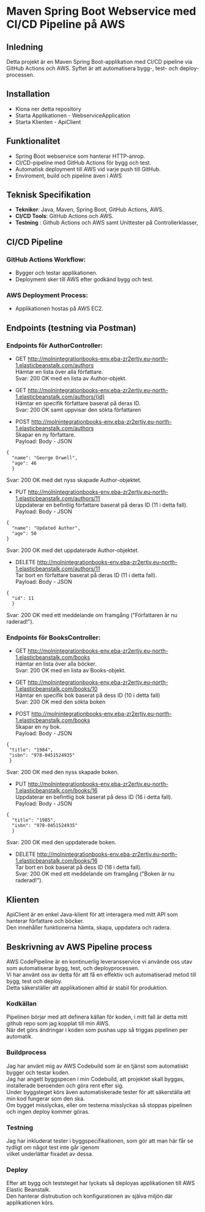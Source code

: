 # Maven Spring Boot Webservice med CI/CD Pipeline på AWS

## Inledning
Detta projekt är en Maven Spring Boot-applikation med CI/CD pipeline via GitHub Actions och AWS. 
Syftet är att automatisera bygg-, test- och deploy-processen.

## Installation
- Klona ner detta repository
- Starta Applikationen - WebserviceApplication
- Starta Klienten - ApiClient

## Funktionalitet
- Spring Boot webservice som hanterar HTTP-anrop.
- CI/CD-pipeline med GitHub Actions för bygg och test.
- Automatisk deployment till AWS vid varje push till GitHub.
- Enviroment, build och pipeline även i AWS

## Teknisk Specifikation
- **Tekniker**: Java, Maven, Spring Boot, GitHub Actions, AWS.
- **CI/CD Tools**: GitHub Actions och AWS.
- **Testning** : Github Actions och AWS samt Unittester på Controllerklasser,

## CI/CD Pipeline
### GitHub Actions Workflow:
- Bygger och testar applikationen.
- Deployment sker till AWS efter godkänd bygg och test.

### AWS Deployment Process:
- Applikationen hostas på AWS EC2.

## Endpoints (testning via Postman)
### Endpoints för AuthorController:
- GET http://molnintegrationbooks-env.eba-zr2ertjv.eu-north-1.elasticbeanstalk.com/authors  
Hämtar en lista över alla författare.  
Svar: 200 OK med en lista av Author-objekt.

- GET http://molnintegrationbooks-env.eba-zr2ertjv.eu-north-1.elasticbeanstalk.com/authors/{id}  
Hämtar en specifik författare baserat på deras ID.  
Svar: 200 OK samt uppvisar den sökta författaren

- POST http://molnintegrationbooks-env.eba-zr2ertjv.eu-north-1.elasticbeanstalk.com/authors  
Skapar en ny författare.   
Payload: Body - JSON 
```
{
  "name": "George Orwell",
  "age": 46
  }
```
Svar: 200 OK med det nyss skapade Author-objektet.

- PUT http://molnintegrationbooks-env.eba-zr2ertjv.eu-north-1.elasticbeanstalk.com/authors/11  
Uppdaterar en befintlig författare baserat på deras ID (11 i detta fall).   
Payload: Body - JSON
``` 
{
  "name": "Updated Author",
  "age": 50
}

  ```
Svar: 200 OK med det uppdaterade Author-objektet.

- DELETE http://molnintegrationbooks-env.eba-zr2ertjv.eu-north-1.elasticbeanstalk.com/authors/11  
Tar bort en författare baserat på deras ID (11 i detta fall).   
Payload: Body - JSON
```
{
  "id": 11
  }
  ```
Svar: 200 OK med ett meddelande om framgång ("Författaren är nu raderad!").

### Endpoints för BooksController:
- GET http://molnintegrationbooks-env.eba-zr2ertjv.eu-north-1.elasticbeanstalk.com/books  
Hämtar en lista över alla böcker.   
Svar: 200 OK med en lista av Books-objekt.

- GET http://molnintegrationbooks-env.eba-zr2ertjv.eu-north-1.elasticbeanstalk.com/books/10  
Hämtar en specifik bok baserat på dess ID (10 i detta fall)  
Svar: 200 OK med den sökta boken

- POST http://molnintegrationbooks-env.eba-zr2ertjv.eu-north-1.elasticbeanstalk.com/books  
Skapar en ny bok.   
Payload: Body - JSON
 ``` 
{
  "title": "1984",
  "isbn": "978-0451524935"
  }
  ```
Svar: 200 OK med den nyss skapade boken.

- PUT http://molnintegrationbooks-env.eba-zr2ertjv.eu-north-1.elasticbeanstalk.com/books/16  
Uppdaterar en befintlig bok baserat på dess ID (16 i detta fall).   
Payload: Body - JSON
```
{
  "title": "1985",
  "isbn": "978-0451524935"
  }
  ```
Svar: 200 OK med den uppdaterade boken.

- DELETE http://molnintegrationbooks-env.eba-zr2ertjv.eu-north-1.elasticbeanstalk.com/books/16  
Tar bort en bok baserat på dess ID (16 i detta fall).   
Svar: 200 OK med ett meddelande om framgång ("Boken är nu raderad!").

## Klienten
ApiClient är en enkel Java-klient för att interagera med mitt API som hanterar författare och böcker.  
Den innehåller funktionerna hämta, skapa, uppdatera och radera.

## Beskrivning av AWS Pipeline process  
AWS CodePipeline är en kontinuerlig leveransservice vi använde oss utav som automatiserar bygg, test, och deployprocessen.  
Vi har använt oss av detta för att få en effektiv och automatiserad metod till bygg, test och deploy.  
Detta säkerställer att applikationen alltid är stabil för produktion.

### Kodkällan  
Pipelinen börjar med att definera källan för koden, i mitt fall är detta mitt github repo som jag kopplat till min AWS.  
När det görs ändringar i koden som pushas upp så triggas pipelinen per automatik. 

### Buildprocess  
Jag har använt mig av AWS Codebuild som är en tjänst som automatiskt bygger och testar koden.  
Jag har angett byggspecen i min Codebuild, att projektet skall byggas, installerade beroenden och göra rent efter sig.  
Under byggsteget körs även automatiskerade tester för att säkerställa att min kod fungerar som den ska.  
Om bygget misslyckas, eller om testerna misslyckas så stoppas pipelinen och ingen deploy kommer göras.  

### Testning  
Jag har inkluderat tester i byggspecifikationen, som gör att man här får se tydligt om något test inte går igenom  
vilket underlättar fixadet av dessa.  

### Deploy  
Efter att bygg och teststeget har lyckats så deployas applikationen till AWS Elastic Beanstalk.  
Den hanterar distrubution och konfigurationen av själva miljön där applikationen körs.
